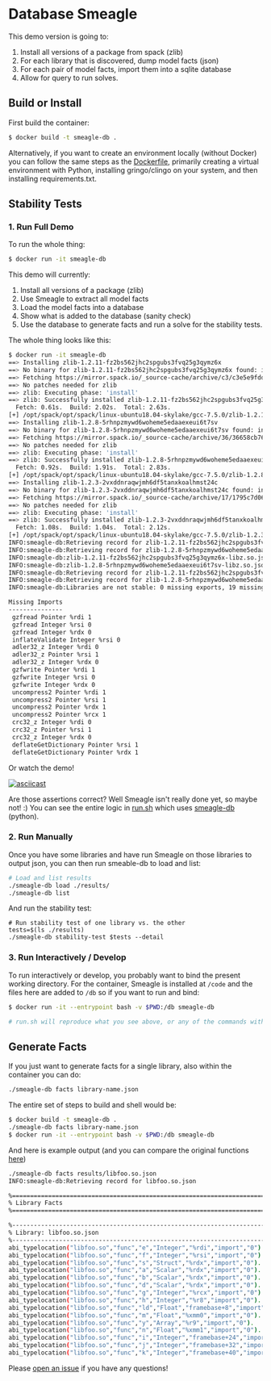 # Database Smeagle

This demo version is going to:

1. Install all versions of a package from spack (zlib)
2. For each library that is discovered, dump model facts (json)
3. For each pair of model facts, import them into a sqlite database
4. Allow for query to run solves.

## Build or Install

First build the container:

```bash
$ docker build -t smeagle-db .
```

Alternatively, if you want to create an environment locally (without Docker) you can follow the same 
steps as the [Dockerfile](Dockerfile), primarily creating a virtual environment with
Python, installing gringo/clingo on your system, and then installing requirements.txt.

## Stability Tests

### 1. Run Full Demo

To run the whole thing:

```bash
$ docker run -it smeagle-db
```

This demo will currently:

1. Install all versions of a package (zlib)
2. Use Smeagle to extract all model facts
3. Load the model facts into a database
4. Show what is added to the database (sanity check)
5. Use the database to generate facts and run a solve for the stability tests.


The whole thing looks like this:


```bash
$ docker run -it smeagle-db
==> Installing zlib-1.2.11-fz2bs562jhc2spgubs3fvq25g3qymz6x
==> No binary for zlib-1.2.11-fz2bs562jhc2spgubs3fvq25g3qymz6x found: installing from source
==> Fetching https://mirror.spack.io/_source-cache/archive/c3/c3e5e9fdd5004dcb542feda5ee4f0ff0744628baf8ed2dd5d66f8ca1197cb1a1.tar.gz
==> No patches needed for zlib
==> zlib: Executing phase: 'install'
==> zlib: Successfully installed zlib-1.2.11-fz2bs562jhc2spgubs3fvq25g3qymz6x
  Fetch: 0.61s.  Build: 2.02s.  Total: 2.63s.
[+] /opt/spack/opt/spack/linux-ubuntu18.04-skylake/gcc-7.5.0/zlib-1.2.11-fz2bs562jhc2spgubs3fvq25g3qymz6x
==> Installing zlib-1.2.8-5rhnpzmywd6woheme5edaaexeui6t7sv
==> No binary for zlib-1.2.8-5rhnpzmywd6woheme5edaaexeui6t7sv found: installing from source
==> Fetching https://mirror.spack.io/_source-cache/archive/36/36658cb768a54c1d4dec43c3116c27ed893e88b02ecfcb44f2166f9c0b7f2a0d.tar.gz
==> No patches needed for zlib
==> zlib: Executing phase: 'install'
==> zlib: Successfully installed zlib-1.2.8-5rhnpzmywd6woheme5edaaexeui6t7sv
  Fetch: 0.92s.  Build: 1.91s.  Total: 2.83s.
[+] /opt/spack/opt/spack/linux-ubuntu18.04-skylake/gcc-7.5.0/zlib-1.2.8-5rhnpzmywd6woheme5edaaexeui6t7sv
==> Installing zlib-1.2.3-2vxddnraqwjmh6df5tanxkoalhmst24c
==> No binary for zlib-1.2.3-2vxddnraqwjmh6df5tanxkoalhmst24c found: installing from source
==> Fetching https://mirror.spack.io/_source-cache/archive/17/1795c7d067a43174113fdf03447532f373e1c6c57c08d61d9e4e9be5e244b05e.tar.gz
==> No patches needed for zlib
==> zlib: Executing phase: 'install'
==> zlib: Successfully installed zlib-1.2.3-2vxddnraqwjmh6df5tanxkoalhmst24c
  Fetch: 1.08s.  Build: 1.04s.  Total: 2.12s.
[+] /opt/spack/opt/spack/linux-ubuntu18.04-skylake/gcc-7.5.0/zlib-1.2.3-2vxddnraqwjmh6df5tanxkoalhmst24c
INFO:smeagle-db:Retrieving record for zlib-1.2.11-fz2bs562jhc2spgubs3fvq25g3qymz6x-libz.so.json
INFO:smeagle-db:Retrieving record for zlib-1.2.8-5rhnpzmywd6woheme5edaaexeui6t7sv-libz.so.json
INFO:smeagle-db:zlib-1.2.11-fz2bs562jhc2spgubs3fvq25g3qymz6x-libz.so.json
INFO:smeagle-db:zlib-1.2.8-5rhnpzmywd6woheme5edaaexeui6t7sv-libz.so.json
INFO:smeagle-db:Retrieving record for zlib-1.2.11-fz2bs562jhc2spgubs3fvq25g3qymz6x-libz.so.json
INFO:smeagle-db:Retrieving record for zlib-1.2.8-5rhnpzmywd6woheme5edaaexeui6t7sv-libz.so.json
INFO:smeagle-db:Libraries are not stable: 0 missing exports, 19 missing_imports

Missing Imports
---------------
 gzfread Pointer %rdi 1
 gzfread Integer %rsi 0
 gzfread Integer %rdx 0
 inflateValidate Integer %rsi 0
 adler32_z Integer %rdi 0
 adler32_z Pointer %rsi 1
 adler32_z Integer %rdx 0
 gzfwrite Pointer %rdi 1
 gzfwrite Integer %rsi 0
 gzfwrite Integer %rdx 0
 uncompress2 Pointer %rdi 1
 uncompress2 Pointer %rsi 1
 uncompress2 Pointer %rdx 1
 uncompress2 Pointer %rcx 1
 crc32_z Integer %rdi 0
 crc32_z Pointer %rsi 1
 crc32_z Integer %rdx 0
 deflateGetDictionary Pointer %rsi 1
 deflateGetDictionary Pointer %rdx 1
```

Or watch the demo!

[![asciicast](https://asciinema.org/a/426799.svg)](https://asciinema.org/a/426799)

Are those assertions correct? Well Smeagle isn't really done yet, so maybe not! :)
You can see the entire logic in [run.sh](run.sh) which uses [smeagle-db](smeagle-db) (python).

### 2. Run Manually

Once you have some libraries and have run Smeagle on those libraries to output
json, you can then run smeable-db to load and list:

```bash
# Load and list results
./smeagle-db load ./results/
./smeagle-db list
```
And run the stability test:

```
# Run stability test of one library vs. the other
tests=$(ls ./results)
./smeagle-db stability-test $tests --detail
```

### 3. Run Interactively / Develop

To run interactively or develop, you probably want to bind the present working
directory. For the container, Smeagle is installed at `/code` and the files here are
added to `/db` so if you want to run and bind:

```bash
$ docker run -it --entrypoint bash -v $PWD:/db smeagle-db 

# run.sh will reproduce what you see above, or any of the commands within.
```

## Generate Facts

If you just want to generate facts for a single library, also within the container
you can do:

```bash
./smeagle-db facts library-name.json
```

The entire set of steps to build and shell would be:

```bash
$ docker build -t smeagle-db .
./smeagle-db facts library-name.json
$ docker run -it --entrypoint bash -v $PWD:/db smeagle-db 
```

And here is example output (and you can compare the original functions [here](https://github.com/buildsi/build-abi-test-tim/blob/main/foo.c))

```bash
./smeagle-db facts results/libfoo.so.json 
INFO:smeagle-db:Retrieving record for libfoo.so.json

%============================================================================
% Library Facts
%============================================================================

%----------------------------------------------------------------------------
% Library: libfoo.so.json
%----------------------------------------------------------------------------
abi_typelocation("libfoo.so","func","e","Integer","%rdi","import","0").
abi_typelocation("libfoo.so","func","f","Integer","%rsi","import","0").
abi_typelocation("libfoo.so","func","s","Struct","%rdx","import","0").
abi_typelocation("libfoo.so","func","a","Scalar","%rdx","import","0").
abi_typelocation("libfoo.so","func","b","Scalar","%rdx","import","0").
abi_typelocation("libfoo.so","func","d","Scalar","%rdx","import","0").
abi_typelocation("libfoo.so","func","g","Integer","%rcx","import","0").
abi_typelocation("libfoo.so","func","h","Integer","%r8","import","0").
abi_typelocation("libfoo.so","func","ld","Float","framebase+8","import","0").
abi_typelocation("libfoo.so","func","m","Float","%xmm0","import","0").
abi_typelocation("libfoo.so","func","y","Array","%r9","import","0").
abi_typelocation("libfoo.so","func","n","Float","%xmm1","import","0").
abi_typelocation("libfoo.so","func","i","Integer","framebase+24","import","0").
abi_typelocation("libfoo.so","func","j","Integer","framebase+32","import","0").
abi_typelocation("libfoo.so","func","k","Integer","framebase+40","import","0").
```

Please [open an issue](https://github.com/buildsi/smeagle-demo) if you have any questions!
